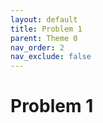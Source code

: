 ```yaml
---
layout: default
title: Problem 1
parent: Theme 0
nav_order: 2
nav_exclude: false
---
```

# Problem 1